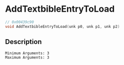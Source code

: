 # AddTextbibleEntryToLoad
```c
// 0x00439c90
void AddTextbibleEntryToLoad(unk p0, unk p1, unk p2)
```
## Description
```
Minimum Arguments: 3
Maximum Arguments: 3
```
